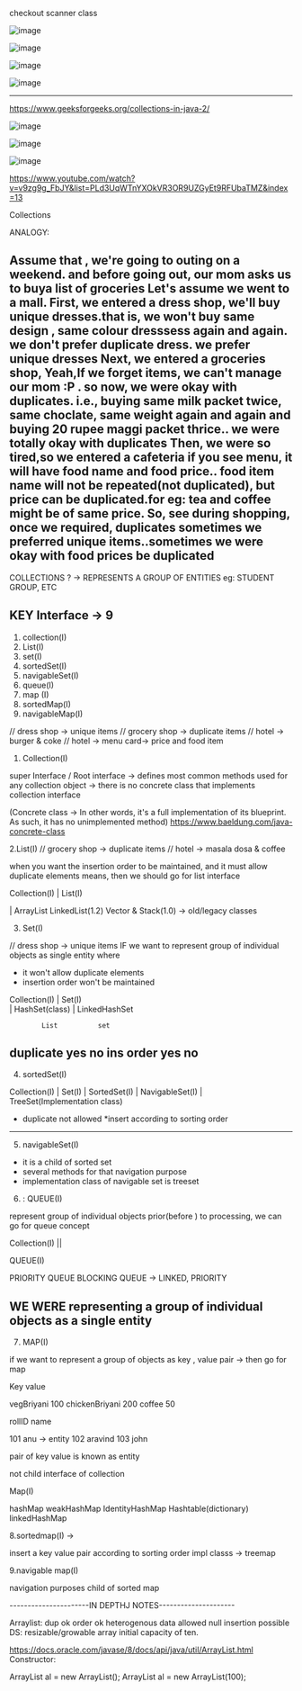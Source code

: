 
checkout scanner class

![image](https://user-images.githubusercontent.com/90038032/214899440-3bb5f01c-7c9a-4f2f-ae5f-de8a054a4bf4.png)

![image](https://user-images.githubusercontent.com/90038032/214899503-682e9f6a-76c4-4874-9f82-0391ea33bc82.png)

![image](https://user-images.githubusercontent.com/90038032/214899550-cb52b098-3ef3-4d9a-a56a-4e9a42d79af6.png)

![image](https://user-images.githubusercontent.com/90038032/214899596-e7f6a326-a26c-4382-8253-88f6206fc9db.png)

---------------------------------------------------------------------------
https://www.geeksforgeeks.org/collections-in-java-2/

![image](https://user-images.githubusercontent.com/90038032/215161987-fec8834d-5574-459d-91b7-3699c784612e.png)

![image](https://user-images.githubusercontent.com/90038032/215162041-3421fb2f-07c2-466f-9c3e-42f1478a21cc.png)

![image](https://user-images.githubusercontent.com/90038032/215162077-48b51619-f512-43cf-b6ed-f9e5f603875a.png)

https://www.youtube.com/watch?v=v9zg9g_FbJY&list=PLd3UqWTnYXOkVR3OR9UZGyEt9RFUbaTMZ&index=13


Collections

ANALOGY:

Assume that , we're going to outing on a weekend. and before going out, our mom asks us to buya list of groceries
Let's assume we went to a mall.
First, we entered a dress shop,
   we'll buy unique dresses.that is, we won't buy same design , same colour dresssess again and again. we don't prefer duplicate dress. we prefer unique dresses
Next, we entered a groceries shop,
   Yeah,If we forget items, we can't manage our mom :P  . so now, we were okay with duplicates. i.e., buying same milk packet twice, same choclate, same weight again 
    and again and buying 20 rupee maggi packet thrice.. we were totally okay with duplicates
 Then, we were so tired,so we entered a cafeteria
    if you see menu, it will have food name and food price.. food item name will not be repeated(not duplicated), but price can be duplicated.for eg: tea and coffee
      might be of same price. 
So, see during shopping, once we required, duplicates sometimes we preferred unique items..sometimes we were okay with food prices be duplicated
----------------------------------------------------------------------------------------------------------------------------------
    
  
   
COLLECTIONS ?  -> REPRESENTS A GROUP OF ENTITIES eg: STUDENT GROUP, ETC

 KEY Interface ->  9 
---------------
1. collection(I)
2. List(I) 
3. set(I)
4. sortedSet(I)
5. navigableSet(I)
6. queue(I)
7. map (I)
8. sortedMap(I)
9. navigableMap(I)


// dress shop -> unique items
// grocery shop -> duplicate items
// hotel -> burger & coke 
// hotel -> menu card-> price and food item


1. Collection(I)

 super Interface / Root interface
-> defines most common methods used for any collection object
-> there is no concrete class that implements collection interface

(Concrete class -> In other words, it's a full implementation of its blueprint.
As such, it has no unimplemented method)
https://www.baeldung.com/java-concrete-class


2.List(I)
// grocery shop -> duplicate items
// hotel -> masala dosa & coffee

when you want the insertion order to be maintained, and it must allow duplicate elements means, 
then we should go for list interface


Collection(I)
|
List(I)

|
ArrayList    LinkedList(1.2)     Vector & Stack(1.0)  -> old/legacy classes

3. Set(I)

// dress shop -> unique items
IF we want to represent group of individual objects as single entity where 
*  it won't allow duplicate elements 
* insertion order won't be maintained 

Collection(I)
|
Set(I)  
|
HashSet(class)
|
LinkedHashSet


            List          set
duplicate    yes          no
ins order    yes          no
---------------------------
4. sortedSet(I)

Collection(I)
|
Set(I)
|
SortedSet(I)
|
NavigableSet(I)
|
TreeSet(Implementation class)

* duplicate not allowed
*insert according to sorting order

--------------------------
5.  navigableSet(I)

* it is a child of sorted set
* several methods for that navigation purpose
* implementation class of navigable set is treeset


6. : QUEUE(I)

represent group of individual objects prior(before ) to processing, we can go for queue concept

Collection(I)
||

QUEUE(I)



PRIORITY QUEUE        BLOCKING QUEUE -> LINKED, PRIORITY 

WE WERE representing a group of individual objects as a single entity 
----------------------------

7. MAP(I)

if we want to represent a group of objects as key , value pair -> then go for map

Key              value 

vegBriyani      100
chickenBriyani   200
coffee            50 

rollID   name

101   anu   -> entity 
102   aravind
103    john

 pair of key value is known as entity 

not child interface of collection 

Map(I)

hashMap    weakHashMap IdentityHashMap Hashtable(dictionary)
linkedHashMap

8.sortedmap(I)  ->

insert a key value pair according to sorting order
impl classs -> treemap


9.navigable map(I)

navigation purposes
child of sorted map

----------------------IN DEPTHJ NOTES---------------------

Arraylist:
dup ok
order ok
heterogenous data allowed
null insertion possible 
DS: resizable/growable array 
initial capacity of ten.

https://docs.oracle.com/javase/8/docs/api/java/util/ArrayList.html
Constructor:

ArrayList al = new ArrayList();
ArrayList al = new ArrayList(100);



